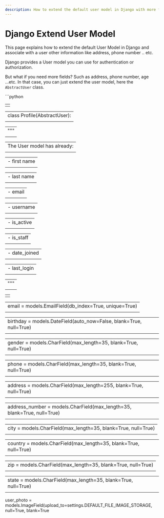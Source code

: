 ```yaml
---
description: How to extend the default user model in Django with more fields
---
```

# Django Extend User Model

This page explains how to extend the default User Model in Django and associate with a user other information like address, phone number .. etc.

Django provides a User model you can use for authentication or authorization. 

But what if you need more fields? Such as address, phone number, age ...etc. In that case, you can just extend the user model, here the `AbstractUser` class.

\`\`\`python

|   |
| - |
|   |

|                              |
| ---------------------------- |
| class Profile(AbstractUser): |
|                              |

|     |
| --- |
| """ |
|     |

|                             |
| --------------------------- |
| The User model has already: |
|                             |

|              |
| ------------ |
| - first name |
|              |

|             |
| ----------- |
| - last name |
|             |

|         |
| ------- |
| - email |
|         |

|            |
| ---------- |
| - username |
|            |

|             |
| ----------- |
| - is_active |
|             |

|            |
| ---------- |
| - is_staff |
|            |

|               |
| ------------- |
| - date_joined |
|               |

|              |
| ------------ |
| - last_login |
|              |

|     |
| --- |
| """ |
|     |

|   |
| - |
|   |

|                                                       |
| ----------------------------------------------------- |
| email = models.EmailField(db_index=True, unique=True) |
|                                                       |

|                                                                    |
| ------------------------------------------------------------------ |
| birthday = models.DateField(auto_now=False, blank=True, null=True) |
|                                                                    |

|                                                                 |
| --------------------------------------------------------------- |
| gender = models.CharField(max_length=35, blank=True, null=True) |
|                                                                 |

|                                                                |
| -------------------------------------------------------------- |
| phone = models.CharField(max_length=35, blank=True, null=True) |
|                                                                |

|                                                                   |
| ----------------------------------------------------------------- |
| address = models.CharField(max_length=255, blank=True, null=True) |
|                                                                   |

|                                                                         |
| ----------------------------------------------------------------------- |
| address_number = models.CharField(max_length=35, blank=True, null=True) |
|                                                                         |

|                                                               |
| ------------------------------------------------------------- |
| city = models.CharField(max_length=35, blank=True, null=True) |
|                                                               |

|                                                                  |
| ---------------------------------------------------------------- |
| country = models.CharField(max_length=35, blank=True, null=True) |
|                                                                  |

|                                                              |
| ------------------------------------------------------------ |
| zip = models.CharField(max_length=35, blank=True, null=True) |
|                                                              |

|                                                                |
| -------------------------------------------------------------- |
| state = models.CharField(max_length=35, blank=True, null=True) |
|                                                                |

user_photo = models.ImageField(upload_to=settings.DEFAULT_FILE_IMAGE_STORAGE, null=True, blank=True

  
